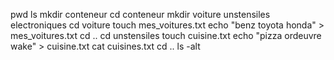 pwd
ls
mkdir conteneur
cd conteneur
mkdir voiture unstensiles electroniques
cd voiture
touch mes_voitures.txt
echo "benz toyota honda" > mes_voitures.txt 
cd ..
cd unstensiles
touch cuisine.txt
echo "pizza ordeuvre wake" > cuisine.txt 
cat cuisines.txt 
cd ..
ls -alt

